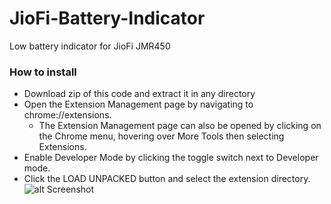 # JioFi-Battery-Indicator
Low battery indicator for JioFi JMR450
### How to install
- Download zip of this code and extract it in any directory
- Open the Extension Management page by navigating to chrome://extensions.
  - The Extension Management page can also be opened by clicking on the Chrome menu, hovering over More Tools then selecting Extensions.
- Enable Developer Mode by clicking the toggle switch next to Developer mode.
- Click the LOAD UNPACKED button and select the extension directory.
![alt Screenshot](https://developer-chrome-com.imgix.net/image/BrQidfK9jaQyIHwdw91aVpkPiib2/iYdLKFsJ1KSVGLhbLRvS.png?auto=format&w=1600)
